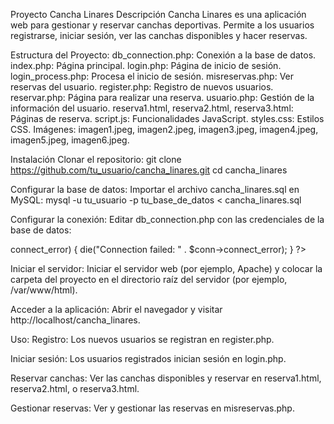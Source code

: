 Proyecto Cancha Linares
Descripción
Cancha Linares es una aplicación web para gestionar y reservar canchas deportivas. Permite a los usuarios registrarse, iniciar sesión, ver las canchas disponibles y hacer reservas.

Estructura del Proyecto:
db_connection.php: Conexión a la base de datos.
index.php: Página principal.
login.php: Página de inicio de sesión.
login_process.php: Procesa el inicio de sesión.
misreservas.php: Ver reservas del usuario.
register.php: Registro de nuevos usuarios.
reservar.php: Página para realizar una reserva.
usuario.php: Gestión de la información del usuario.
reserva1.html, reserva2.html, reserva3.html: Páginas de reserva.
script.js: Funcionalidades JavaScript.
styles.css: Estilos CSS.
Imágenes: imagen1.jpeg, imagen2.jpeg, imagen3.jpeg, imagen4.jpeg, imagen5.jpeg, imagen6.jpeg.

Instalación
Clonar el repositorio:
git clone https://github.com/tu_usuario/cancha_linares.git
cd cancha_linares

Configurar la base de datos:
Importar el archivo cancha_linares.sql en MySQL:
mysql -u tu_usuario -p tu_base_de_datos < cancha_linares.sql

Configurar la conexión:
Editar db_connection.php con las credenciales de la base de datos:
<?php
$servername = "localhost";
$username = "tu_usuario";
$password = "tu_contraseña";
$dbname = "cancha_linares";

// Crear conexión
$conn = new mysqli($servername, $username, $password, $dbname);

// Verificar conexión
if ($conn->connect_error) {
    die("Connection failed: " . $conn->connect_error);
}
?>
Iniciar el servidor:
Iniciar el servidor web (por ejemplo, Apache) y colocar la carpeta del proyecto en el directorio raíz del servidor (por ejemplo, /var/www/html).

Acceder a la aplicación:
Abrir el navegador y visitar http://localhost/cancha_linares.

Uso:
Registro:
Los nuevos usuarios se registran en register.php.

Iniciar sesión:
Los usuarios registrados inician sesión en login.php.

Reservar canchas:
Ver las canchas disponibles y reservar en reserva1.html, reserva2.html, o reserva3.html.

Gestionar reservas:
Ver y gestionar las reservas en misreservas.php.
